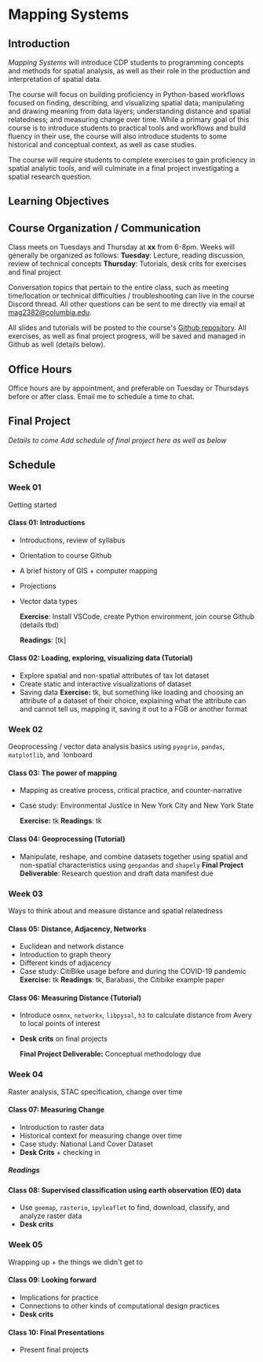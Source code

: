 # Mapping Systems

## Introduction

*Mapping Systems* will introduce CDP students to programming concepts and methods for spatial analysis, as well as their role in the production and interpretation of spatial data. 

The course will focus on building proficiency in Python-based workflows focused on finding, describing, and visualizing spatial data; manipulating and drawing meaning from data layers; understanding distance and spatial relatedness; and measuring change over time. While a primary goal of this course is to introduce students to practical tools and workflows and build fluency in their use, the course will also introduce students to some historical and conceptual context, as well as case studies. 

The course will require students to complete exercises to gain proficiency in spatial analytic tools, and will culminate in a final project investigating a spatial research question.

## Learning Objectives

##  Course Organization / Communication

Class meets on Tuesdays and Thursday at **xx** from 6-8pm. Weeks will generally be organized as follows:
**Tuesday**: Lecture, reading discussion, review of technical concepts
**Thursday**: Tutorials, desk crits for exercises and final project

Conversation topics that pertain to the entire class, such as meeting time/location or technical difficulties / troubleshooting can live in the course Discord thread. All other questions can be sent to me directly via email at mag2382@columbia.edu.

All slides and tutorials will be posted to the course's [Github repository](https://github.com/mapping-systems/cdp-mapping-systems). All exercises, as well as final project progress, will be saved and managed in Github as well (details below).

## Office Hours 

Office hours are by appointment, and preferable on Tuesday or Thursdays before or after class. Email me to schedule a time to chat.
## Final Project

*Details to come* 
*Add schedule of final project here as well as below*


## Schedule

### Week 01
Getting started
#### Class 01: Introductions
- Introductions, review of syllabus
- Orientation to course Github
- A brief history of GIS + computer mapping
- Projections
- Vector data types

	**Exercise**: Install VSCode, create Python environment, join course Github (details tbd)

	**Readings**: [tk]

#### Class 02: Loading, exploring, visualizing data (Tutorial)
- Explore spatial and non-spatial attributes of tax lot dataset
- Create static and interactive visualizations of dataset
- Saving data
	**Exercise:** tk, but something like loading and choosing an attribute of a dataset of their choice, explaining what the attribute can and cannot tell us, mapping it, saving it out to a FGB or another format
	
### Week 02
Geoprocessing / vector data analysis basics using `pyogrio`, `pandas`, `matplotlib`, and `lonboard
#### Class 03: The power of mapping
- Mapping as creative process, critical practice, and counter-narrative
- Case study: Environmental Justice in New York City and New York State

	**Exercise:** tk
	**Readings**: tk

#### Class 04: Geoprocessing (Tutorial)
- Manipulate, reshape, and combine datasets together using spatial and non-spatial characteristics using `geopandas` and `shapely`
	**Final Project Deliverable**: Research question and draft data manifest due


### Week 03

Ways to think about and measure distance and spatial relatedness 
#### Class 05: Distance, Adjacency, Networks
- Euclidean and network distance
- Introduction to graph theory
- Different kinds of adjacency
- Case study: CitiBike usage before and during the COVID-19 pandemic
	**Exercise:** tk
	**Readings**: tk, Barabasi, the Citibike example paper
#### Class 06: Measuring Distance (Tutorial)
- Introduce `osmnx`, `networkx`, `libpysal`, `h3` to calculate distance from Avery to local points of interest
- **Desk crits** on final projects

	**Final Project Deliverable:** Conceptual methodology due

### Week 04

Raster analysis, STAC specification, change over time
#### Class 07: Measuring Change
- Introduction to raster data
- Historical context for measuring change over time
- Case study: National Land Cover Dataset
- **Desk Crits** + checking in

##### Readings


#### Class 08: Supervised classification using earth observation (EO) data
- Use `geemap`, `rasterio`, `ipyleaflet` to find, download, classify, and analyze raster data
- **Desk crits** 

### Week 05

Wrapping up + the things we didn't get to
#### Class 09: Looking forward
- Implications for practice
- Connections to other kinds of computational design practices
- **Desk crits**

#### Class 10: Final Presentations
- Present final projects 

